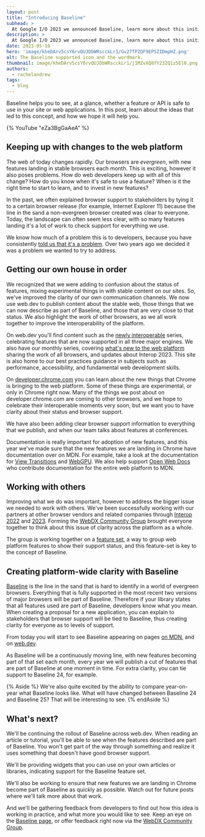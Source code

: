 ```yaml
---
layout: post
title: "Introducing Baseline"
subhead: >
  At Google I/O 2023 we announced Baseline, learn more about this initiative and why we think it's important.
description: >
  At Google I/O 2023 we announced Baseline, learn more about this initiative and why we think it's important.
date: 2023-05-10
hero: 'image/kheDArv5csY6rvQUJDbWRscckLr1/Gv27TPZQF9EPSZIDmpHZ.png'
alt: The Baseline supported icon and the wordmark.
thumbnail: image/kheDArv5csY6rvQUJDbWRscckLr1/j1MZvXQ8fY232Q1z5El0.png
authors:
  - rachelandrew
tags:
  - blog
---
```


Baseline helps you to see, at a glance, whether a feature or API is safe to use in your site or web applications. In this post, learn about the ideas that led to this concept, and how we hope it will help you.

{% YouTube "eZa3BgGaAeA" %}

## Keeping up with changes to the web platform

The web of today changes rapidly. Our browsers are _evergreen_, with new features landing in stable browsers each month. This is exciting, however it also poses problems. How do web developers keep up with all of this change? How do you know when it's safe to use a feature? When is it the right time to start to learn, and to invest in new features? 

In the past, we often explained browser support to stakeholders by tying it to a certain browser release (for example, Internet Explorer 11) because the line in the sand a non-evergreen browser created was clear to everyone. Today, the landscape can often seem less clear, with so many features landing it's a lot of work to check support for everything we use.

We know how much of a problem this is to developers, because you have consistently [told us that it's a problem](/deep-dive-into-developer-pain-points/). Over two years ago we decided it was a problem we wanted to try to address.

## Getting our own house in order

We recognized that we were adding to confusion about the status of features, mixing experimental things in with stable content on our sites. So, we've improved the clarity of our own communication channels. We now use web.dev to publish content about the stable web, those things that we can now describe as part of Baseline, and those that are very close to that status. We also highlight the work of other browsers, as we all work together to improve the interoperability of the platform.

On web.dev you'll find content such as the [newly interoperable](/tags/newly-interoperable/) series, celebrating features that are now supported in all three major engines. We also have our monthly series, covering [what's new to the web platform](/tags/new-to-the-web/) sharing the work of all browsers, and updates about Interop 2023. This site is also home to our best practices guidance in subjects such as performance, accessibility, and fundamental web development skills. 

On [developer.chrome.com](https://developer.chrome.com) you can learn about the new things that Chrome is bringing to the web platform. Some of these things are experimental, or only in Chrome right now. Many of the things we post about on developer.chrome.com are coming to other browsers, and we hope to celebrate their interoperable moments very soon, but we want you to have clarity about their status and browser support.

We have also been adding clear browser support information to everything that we publish, and when our team talks about features at conferences.

Documentation is really important for adoption of new features, and this year we've made sure that the new features we are landing in Chrome have documentation over on MDN. For example, take a look at the documentation for [View Transitions](https://developer.mozilla.org/docs/Web/API/View_Transitions_API) and [WebGPU](https://developer.mozilla.org/docs/Web/API/WebGPU_API). We also help support [Open Web Docs](https://openwebdocs.org/) who contribute documentation for the entire web platform to MDN. 

## Working with others

Improving what we do was important, however to address the bigger issue we needed to work with others. We've been successfully working with our partners at other browser vendors and related companies through [Interop 2022](/interop-2022-wrapup/) and [2023](/interop-2023/). Forming the [WebDX Community Group](https://www.w3.org/community/webdx/) brought everyone together to think about this issue of clarity across the platform as a whole.

The group is working together on a [feature set](https://github.com/web-platform-dx/feature-set), a way to group web platform features to show their support status, and this feature-set is key to the concept of Baseline. 

## Creating platform-wide clarity with Baseline

[Baseline](/baseline) is the line in the sand that is hard to identify in a world of evergreen browsers. Everything that is fully supported in the most recent two versions of major browsers will be part of Baseline. Therefore if your library states that all features used are part of Baseline, developers know what you mean. When creating a proposal for a new application, you can explain to stakeholders that browser support will be tied to Baseline, thus creating clarity for everyone as to levels of support. 

From today you will start to see Baseline appearing on pages [on MDN](https://developer.mozilla.org/docs/Web/CSS/grid), and on [web.dev](/baseline-features/).

As Baseline will be a continuously moving line, with new features becoming part of that set each month, every year we will publish a cut of features that are part of Baseline at one moment in time. For extra clarity, you can tie support to Baseline 24, for example.

{% Aside %}
We're also quite excited by the ability to compare year-on-year what Baseline looks like. What will have changed between Baseline 24 and Baseline 25? That will be interesting to see.
{% endAside %}

## What's next?

We'll be continuing the rollout of Baseline across web.dev. When reading an article or tutorial, you'll be able to see when the features described are part of Baseline. You won't get part of the way through something and realize it uses something that doesn't have good browser support.

We'll be providing widgets that you can use on your own articles or libraries, indicating support for the Baseline feature set.

We'll also be working to ensure that new features we are landing in Chrome become part of Baseline as quickly as possible. Watch out for future posts where we'll talk more about that work.

And we'll be gathering feedback from developers to find out how this idea is working in practice, and what more you would like to see. Keep an eye on the [Baseline page](/baseline/), or offer feedback right now via the [WebDX Community Group](https://www.w3.org/community/webdx/).
